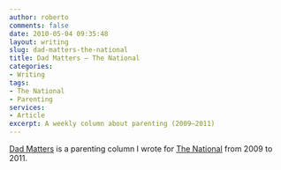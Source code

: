 ```yaml
---
author: roberto
comments: false
date: 2010-05-04 09:35:48
layout: writing
slug: dad-matters-the-national
title: Dad Matters – The National
categories:
- Writing
tags:
- The National
- Parenting
services:
- Article
excerpt: A weekly column about parenting (2009–2011)
---
```


[Dad Matters](http://www.thenational.ae/topics/archive?topic=%2Fa%26l%2Fdad-matters) is a parenting column I wrote for [The National](http://www.thenational.ae) from 2009 to 2011.
